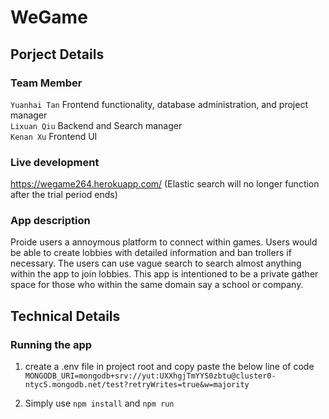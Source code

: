 # WeGame 

## Porject Details  

### Team Member
`Yuanhai Tan` Frontend functionality, database administration, and project manager   
`Lixuan Qiu`  Backend and Search manager    
`Kenan Xu`  Frontend UI

### Live development
https://wegame264.herokuapp.com/ (Elastic search will no longer function after the trial period ends)

### App description 
Proide users a annoymous platform to connect within games. Users would be able to create lobbies with detailed information and ban trollers if necessary. The users can use vague search to search almost anything within the app to join lobbies. This app is intentioned to be a private gather space for those who within the same domain say a school or company.  

## Technical Details

### Running the app
  
1. create a .env file in project root and copy paste the below line of code  
`MONGODB_URI=mongodb+srv://yut:UXXhgjTmYYS0zbtu@cluster0-ntyc5.mongodb.net/test?retryWrites=true&w=majority` 

2. Simply use `npm install` and  `npm run` 
